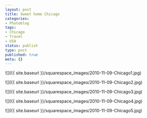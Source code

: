 ```yaml
---
layout: post
title: Sweet home Chicago
categories:
- Photoblog
tags:
- Chicago
- Travel
- USA
status: publish
type: post
published: true
meta: {}
---
```


![]({{ site.baseurl }}/squarespace_images/2010-11-09-Chicago1.jpg)

![]({{ site.baseurl }}/squarespace_images/2010-11-09-Chicago2.jpg)

![]({{ site.baseurl }}/squarespace_images/2010-11-09-Chicago3.jpg)

![]({{ site.baseurl }}/squarespace_images/2010-11-09-Chicago4.jpg)

![]({{ site.baseurl }}/squarespace_images/2010-11-09-Chicago5.jpg)
